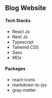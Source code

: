 ## Blog Website

#### Tech Stacks

- React Js
- Next Js
- Typescript
- Tailwind CSS
- Sass
- MDx

#### Packages

- react-icons
- markdown-to-jsx
- gray-matter
